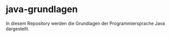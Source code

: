 # java-grundlagen

In diesem Repository werden die Grundlagen der Programmiersprache Java dargestellt.

